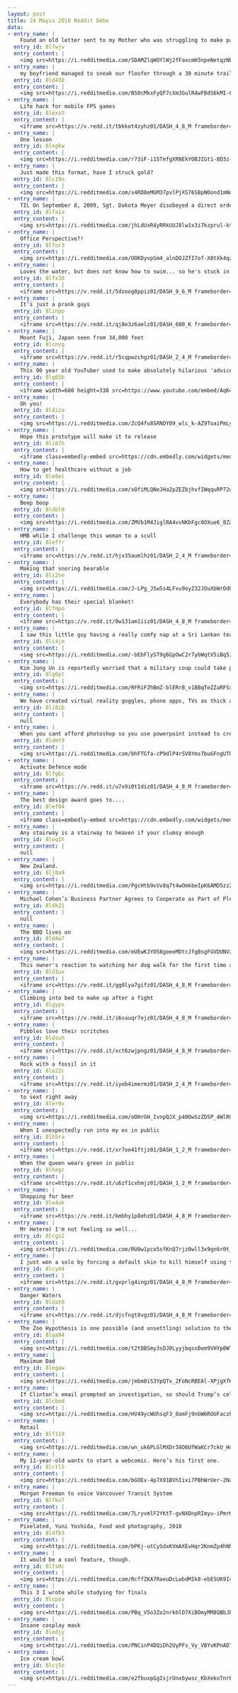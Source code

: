 ```yaml
---
layout: post
title: 24 Mayıs 2018 Reddit Debe
data:
- entry_name: |
    Found an old letter sent to my Mother who was struggling to make payments on my trumpet.
  entry_id: 8lfwjv
  entry_content: |
    <img src=https://i.redditmedia.com/SDAMZlqWOYlWj2fFaxcmH3npeNetqzNb-LH-Fx8jHA0.jpg?s=d6f0058cd682045bab462bb23149a95f frameborder=0>
- entry_name: |
    my boyfriend managed to sneak our floofer through a 30 minute trail behind the stadium so she could be at my graduation
  entry_id: 8ld430
  entry_content: |
    <img src=https://i.redditmedia.com/BS0cMkxFyQF7cXm3GulR4wFBdS6kMI-6X0fFyw9Wlts.jpg?s=e72a6d0350115e1795f6ba95fd051923 frameborder=0>
- entry_name: |
    Life hack for mobile FPS games
  entry_id: 8lexa3
  entry_content: |
    <iframe src=https://v.redd.it/tbkkot4zyhz01/DASH_4_8_M frameborder=0></iframe>
- entry_name: |
    One lesson
  entry_id: 8legkw
  entry_content: |
    <img src=https://i.redditmedia.com/r73iF-i15TmfgXRNEkYOBJIGt1-8D3z-iv7d_vE25wM.jpg?s=3ffbd3e2ecda43a1ec4a8ff1832983f3 frameborder=0>
- entry_name: |
    Just made this format, have I struck gold?
  entry_id: 8lc19o
  entry_content: |
    <img src=https://i.redditmedia.com/x4RD8eMGM37pvlPjXS76SBpNOond1mNqA6IcNdXjDQ4.jpg?s=7fe66b2d9067538c8c21dc484109512a frameborder=0>
- entry_name: |
    TIL On September 8, 2009, Sgt. Dakota Meyer disobeyed a direct order to pull back from his position so he could rescue wounded soldiers from a firefight a mile away. He ended up going back five times, saving the lives of 36 soldiers, saying “That’s what you do for a brother”.
  entry_id: 8lfa1a
  entry_content: |
    <img src=https://i.redditmedia.com/jhLdUxR4yRRkUUJ8lw1x3i7kzprul-ktRWjvgc_r4Lk.jpg?s=2e30f26b642d03bdcd0064e8fdf5dfa8 frameborder=0>
- entry_name: |
    Office Perspective?!
  entry_id: 8lfor3
  entry_content: |
    <img src=https://i.redditmedia.com/OOKDyvpSm4_alnDOJZfI7of-X8tXk4qzXJKp3znbabQ.jpg?s=0af14463443f9e73a71dc346e464881d frameborder=0>
- entry_name: |
    Loves the water, but does not know how to swim... so he's stuck in the kiddie pools
  entry_id: 8lfx30
  entry_content: |
    <iframe src=https://v.redd.it/5dzoog8ppiz01/DASH_9_6_M frameborder=0></iframe>
- entry_name: |
    It’s just a prank guys
  entry_id: 8linpp
  entry_content: |
    <iframe src=https://v.redd.it/qj8e3z6aelz01/DASH_600_K frameborder=0></iframe>
- entry_name: |
    Mount Fuji, Japan seen from 34,000 feet
  entry_id: 8lcnvg
  entry_content: |
    <iframe src=https://v.redd.it/r5cqpwzchgz01/DASH_2_4_M frameborder=0></iframe>
- entry_name: |
    This 90 year old YouTuber used to make absolutely hilarious 'advice' videos. Sadly, last month he passed away. Here's his advice on how to get out of jury duty.
  entry_id: 8lg65b
  entry_content: |
    <iframe width=600 height=338 src=https://www.youtube.com/embed/AqK4fSMq7cE?feature=oembed&enablejsapi=1 frameborder=0 allow=autoplay; encrypted-media allowfullscreen></iframe>
- entry_name: |
    Oh you!
  entry_id: 8ldiza
  entry_content: |
    <img src=https://i.redditmedia.com/ZcQ4fu8SRNDY09_wlc_k-AZ9ToaiPmLy2_jWjWIlM0c.jpg?s=03d1cd1ed03d4cbd920013f5c0e5576d frameborder=0>
- entry_name: |
    Hope this prototype will make it to release
  entry_id: 8li87h
  entry_content: |
    <iframe class=embedly-embed src=https://cdn.embedly.com/widgets/media.html?src=https%3A%2F%2Fgfycat.com%2Fifr%2FYearlyFatalFireant&url=https%3A%2F%2Fgfycat.com%2FYearlyFatalFireant&image=https%3A%2F%2Fthumbs.gfycat.com%2FYearlyFatalFireant-size_restricted.gif&key=522baf40bd3911e08d854040d3dc5c07&type=text%2Fhtml&schema=gfycat width=600 height=338 scrolling=no frameborder=0 allowfullscreen></iframe>
- entry_name: |
    How to get healthcare without a job
  entry_id: 8le8ei
  entry_content: |
    <img src=https://i.redditmedia.com/xOfiMLQNeJHa2pZEZbjhvfIWqquRP72uW6ecbdyufG8.png?s=57c88079724a48ed431063fe56982e02 frameborder=0>
- entry_name: |
    Beep boop
  entry_id: 8ldbl0
  entry_content: |
    <img src=https://i.redditmedia.com/ZMVb1M4JiglRA4vvNKbFgc0OXue6_8Zam1Asp8u2AiY.jpg?s=ce30f9381772bd8a079948a0da6eb5c1 frameborder=0>
- entry_name: |
    HMB while I challenge this woman to a scull
  entry_id: 8leffr
  entry_content: |
    <iframe src=https://v.redd.it/hjx35aumlhz01/DASH_2_4_M frameborder=0></iframe>
- entry_name: |
    Making that snoring bearable
  entry_id: 8li2ne
  entry_content: |
    <img src=https://i.redditmedia.com/J-LPg_J5wSs4LFxu9oyZ32JOuXbWrOd0zTpe2Irvwmg.jpg?s=9357100cc674302e16b65a835f1dc608 frameborder=0>
- entry_name: |
    Everybody has their special blanket!
  entry_id: 8lfmpo
  entry_content: |
    <iframe src=https://v.redd.it/0w131am1iiz01/DASH_4_8_M frameborder=0></iframe>
- entry_name: |
    I saw this little guy having a really comfy nap at a Sri Lankan tea estate. He seemed to be having a nice nap, completely oblivious to the light rain.
  entry_id: 8li4jm
  entry_content: |
    <img src=https://i.redditmedia.com/-bEbFlyST9g6GpOwC2r7ybWqtV5iBq5JX8V0Qv9sAug.jpg?s=817a498df922d07cc3f1815600b9ca95 frameborder=0>
- entry_name: |
    Kim Jong Un is reportedly worried that a military coup could take place while he's in Singapore
  entry_id: 8lg6pt
  entry_content: |
    <img src=https://i.redditmedia.com/RFRiFZhBmZ-blERrB_v1BBqTeZZaRFSxyWXt438Clhk.jpg?s=6e86b46ad71680df226575508581566a frameborder=0>
- entry_name: |
    We have created virtual reality goggles, phone apps, TVs as thick as nickles and are planning to go to Mars before we've updated traffic lights to register there's a driver there late at night.
  entry_id: 8li0ib
  entry_content: |
    null
- entry_name: |
    When you cant afford photoshop so you use powerpoint instead to create memes, and it gets 10 upvotes.
  entry_id: 8ldmt9
  entry_content: |
    <img src=https://i.redditmedia.com/bhFTGfa-cP9dlP4rSV8Yms7buGFngUTOsSzL7vSzzBM.png?s=1eddb442742e87333b31e591e07a2437 frameborder=0>
- entry_name: |
    Activate Defence mode
  entry_id: 8lfgbc
  entry_content: |
    <iframe src=https://v.redd.it/u7x9i0t1diz01/DASH_4_8_M frameborder=0></iframe>
- entry_name: |
    The best design award goes to....
  entry_id: 8lef04
  entry_content: |
    <iframe class=embedly-embed src=https://cdn.embedly.com/widgets/media.html?src=https%3A%2F%2Fgfycat.com%2Fifr%2FDifficultWaryCollardlizard&url=https%3A%2F%2Fgfycat.com%2FDifficultWaryCollardlizard&image=https%3A%2F%2Fthumbs.gfycat.com%2FDifficultWaryCollardlizard-size_restricted.gif&key=2aa3c4d5f3de4f5b9120b660ad850dc9&type=text%2Fhtml&schema=gfycat width=576 height=1024 scrolling=no frameborder=0 allowfullscreen></iframe>
- entry_name: |
    Any stairway is a stairway to heaven if your clumsy enough
  entry_id: 8leq1h
  entry_content: |
    null
- entry_name: |
    New Zealand.
  entry_id: 8lj8a9
  entry_content: |
    <img src=https://i.redditmedia.com/PgcHtb9vVv8q7t4wOmkbeIpK6AMD5zz2luT7cmeq4Tw.jpg?s=03f670c29c0befbe086fe94eb3dfa760 frameborder=0>
- entry_name: |
    Michael Cohen’s Business Partner Agrees to Cooperate as Part of Plea Deal
  entry_id: 8ldk21
  entry_content: |
    null
- entry_name: |
    The BBQ lives on
  entry_id: 8ld4w7
  entry_content: |
    <img src=https://i.redditmedia.com/eUEwK3YO58goeeMDtcJfgBsgFGVDUNVzlrp6qiNZzwE.jpg?s=1c293ea33977274552d448dc86e19e24 frameborder=0>
- entry_name: |
    This owner's reaction to watching her dog walk for the first time after therapy
  entry_id: 8ld1ux
  entry_content: |
    <iframe src=https://v.redd.it/gg0lya7gifz01/DASH_4_8_M frameborder=0></iframe>
- entry_name: |
    Climbing into bed to make up after a fight
  entry_id: 8lgyps
  entry_content: |
    <iframe src=https://v.redd.it/i6sauqr7ejz01/DASH_4_8_M frameborder=0></iframe>
- entry_name: |
    Pibbles love their scritches
  entry_id: 8ldsuh
  entry_content: |
    <iframe src=https://v.redd.it/xct6zwjpngz01/DASH_4_8_M frameborder=0></iframe>
- entry_name: |
    Rock with a fossil in it
  entry_id: 8le22c
  entry_content: |
    <iframe src=https://v.redd.it/iyob4imermz01/DASH_2_4_M frameborder=0></iframe>
- entry_name: |
    to sext right away
  entry_id: 8ler9x
  entry_content: |
    <img src=https://i.redditmedia.com/oOHrGH_IvnpQJX_p40OwSzZD5P_4WlRGphS5_gB5mV0.png?s=436f6cb18fa3f1ee6e8954d9067742c6 frameborder=0>
- entry_name: |
    When I unexpectedly run into my ex in public
  entry_id: 8lh5ra
  entry_content: |
    <iframe src=https://v.redd.it/xr7oe41ftjz01/DASH_1_2_M frameborder=0></iframe>
- entry_name: |
    When the queen wears green in public
  entry_id: 8lhegc
  entry_content: |
    <iframe src=https://v.redd.it/u6zf1cxhmjz01/DASH_1_2_M frameborder=0></iframe>
- entry_name: |
    Shopping for beer
  entry_id: 8le4uk
  entry_content: |
    <iframe src=https://v.redd.it/kmbhy1p8ehz01/DASH_4_8_M frameborder=0></iframe>
- entry_name: |
    Mr Hetero) I'm not feeling so well...
  entry_id: 8lcgz2
  entry_content: |
    <img src=https://i.redditmedia.com/RU0w1pco5sfKnQ7rjz0wll3x9gn6r0t__pBANygudoU.png?s=b73cf19e618f113b6f08ee9960477b00 frameborder=0>
- entry_name: |
    I just won a solo by forcing a default skin to kill himself using the jet pack....
  entry_id: 8lcy44
  entry_content: |
    <iframe src=https://v.redd.it/gvprlg4ingz01/DASH_4_8_M frameborder=0></iframe>
- entry_name: |
    Danger Waters
  entry_id: 8ldat8
  entry_content: |
    <iframe src=https://v.redd.it/djcfngt8vgz01/DASH_4_8_M frameborder=0></iframe>
- entry_name: |
    The Zoo Hypothesis is one possible (and unsettling) solution to the Fermi Paradox, which asks Where are all the aliens? The zoo hypothesis suggests that humans are intentionally avoided by alien civilizations so that we can grow and evolve naturally.
  entry_id: 8lga94
  entry_content: |
    <img src=https://i.redditmedia.com/t2tDBSmy3sDJ0LyyjbqssBem9VHYp0WTkDac2Xy-DP4.jpg?s=4b9650371d0cbe272e8010db5c44b65d frameborder=0>
- entry_name: |
    Maximum Dad
  entry_id: 8legaw
  entry_content: |
    <img src=https://i.redditmedia.com/jmbm8iS3YpQTx_2FoNcRBEAl-XPjgXfKsvIIRTDJFD4.jpg?s=aaa97e0fd9f7466f7c4002426f88f9bf frameborder=0>
- entry_name: |
    If Clinton’s email prompted an investigation, so should Trump’s cellphone use
  entry_id: 8lcbod
  entry_content: |
    <img src=https://i.redditmedia.com/HV49ycWUhsqF3_8amFj9nbW6ROUFaczPAtaJqxXZY_w.jpg?s=6de97428a0222cabcef687e54802f533 frameborder=0>
- entry_name: |
    Retail
  entry_id: 8lf119
  entry_content: |
    <img src=https://i.redditmedia.com/wn_uk6PLGlMXDr34O6UfWaKCr7ckU_HoRFj2trmiV5Q.png?s=9d7e02e06894ca818a2e2911176865f8 frameborder=0>
- entry_name: |
    My 11-year-old wants to start a webcomic. Here’s his first one.
  entry_id: 8lctl5
  entry_content: |
    <img src=https://i.redditmedia.com/bGOEv-4p7X91BVhIixi7PBhWrUer-2Na6IRVa_Kw10c.jpg?s=cf3497989b1416a8c4798c9c655c2b62 frameborder=0>
- entry_name: |
    Morgan Freeman to voice Vancouver Transit System
  entry_id: 8lfkv7
  entry_content: |
    <img src=https://i.redditmedia.com/7LryvmlF2YKtT-gvNXOnpRImyu-iPmrKmvidITtOpiM.jpg?s=997695450b82703f19d18d3c3d7db2c1 frameborder=0>
- entry_name: |
    Pixelated, Yuni Yoshida, Food and photography, 2018
  entry_id: 8ldfb3
  entry_content: |
    <img src=https://i.redditmedia.com/bPKj-utCySdxKVmAXEvHqr2KnmZp4hNh34c-1NaBQNw.jpg?s=38988079250b403ec47911cf9fa40a0b frameborder=0>
- entry_name: |
    It would be a cool feature, though.
  entry_id: 8lfs0c
  entry_content: |
    <img src=https://i.redditmedia.com/RcffZKA7RaeuDcLwbdMIk8-ebESUK9I4JSu4hBnHO8Q.jpg?s=accbdf83cf6657a689c2deea093164b7 frameborder=0>
- entry_name: |
    This 3 I wrote while studying for finals
  entry_id: 8lcpoa
  entry_content: |
    <img src=https://i.redditmedia.com/PBq_V5o3Zo2nrkblD7XiBOmyMM8QBbJEdPicV-bfQGo.jpg?s=83acd3357ab0fecd3a1adf9434dcd6ff frameborder=0>
- entry_name: |
    Insane cosplay mask
  entry_id: 8ledjy
  entry_content: |
    <img src=https://i.redditmedia.com/PNCinP4DQiDh2UyPFs_Vy_VBYvKPnADT_jKU45GqwmQ.png?s=af14febfcc2713a8541d324426a9d758 frameborder=0>
- entry_name: |
    Ice cream bowl
  entry_id: 8lcj5o
  entry_content: |
    <img src=https://i.redditmedia.com/e2fbuxpGgIsjrUnx6ywsc_KbXekoTnrEpZuCjwQRUL8.png?s=fa7012e74cd275dffc7f992fa781a9fb frameborder=0>
---
```


